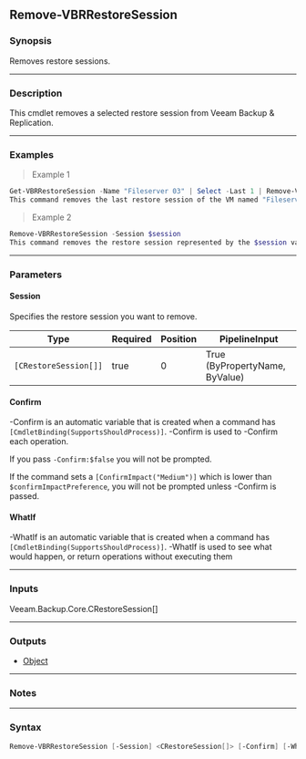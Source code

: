 Remove-VBRRestoreSession
------------------------

### Synopsis
Removes restore sessions.

---

### Description

This cmdlet removes a selected restore session from Veeam Backup & Replication.

---

### Examples
> Example 1

```PowerShell
Get-VBRRestoreSession -Name "Fileserver 03" | Select -Last 1 | Remove-VBRRestoreSession
This command removes the last restore session of the VM named "Fileserver". The restore session is obtained with Get-VBRRestoreSession and piped down.
```
> Example 2

```PowerShell
Remove-VBRRestoreSession -Session $session
This command removes the restore session represented by the $session variable. The restore session object is obtained with Get-VBRRestoreSession and assigned to the variable beforehand.
```

---

### Parameters
#### **Session**
Specifies the restore session you want to remove.

|Type                 |Required|Position|PipelineInput                 |
|---------------------|--------|--------|------------------------------|
|`[CRestoreSession[]]`|true    |0       |True (ByPropertyName, ByValue)|

#### **Confirm**
-Confirm is an automatic variable that is created when a command has ```[CmdletBinding(SupportsShouldProcess)]```.
-Confirm is used to -Confirm each operation.

If you pass ```-Confirm:$false``` you will not be prompted.

If the command sets a ```[ConfirmImpact("Medium")]``` which is lower than ```$confirmImpactPreference```, you will not be prompted unless -Confirm is passed.

#### **WhatIf**
-WhatIf is an automatic variable that is created when a command has ```[CmdletBinding(SupportsShouldProcess)]```.
-WhatIf is used to see what would happen, or return operations without executing them

---

### Inputs
Veeam.Backup.Core.CRestoreSession[]

---

### Outputs
* [Object](https://learn.microsoft.com/en-us/dotnet/api/System.Object)

---

### Notes

---

### Syntax
```PowerShell
Remove-VBRRestoreSession [-Session] <CRestoreSession[]> [-Confirm] [-WhatIf] [<CommonParameters>]
```
